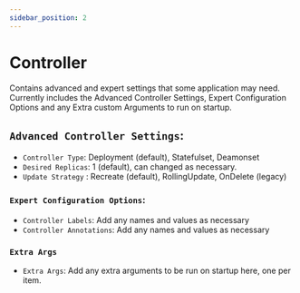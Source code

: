 ```yaml
---
sidebar_position: 2
---
```

# Controller

Contains advanced and expert settings that some application may need. Currently includes the Advanced Controller Settings, Expert Configuration Options and any Extra custom Arguments  to run on startup.

## `Advanced Controller Settings`:

- `Controller Type`: Deployment (default), Statefulset, Deamonset
- `Desired Replicas`: 1 (default), can changed as necessary.
- `Update Strategy` : Recreate (default), RollingUpdate, OnDelete (legacy)

### `Expert Configuration Options`:

- `Controller Labels`: Add any names and values as necessary
- `Controller Annotations`: Add any names and values as necessary

### `Extra Args`

- `Extra Args`: Add any extra arguments to be run on startup here, one per item.
